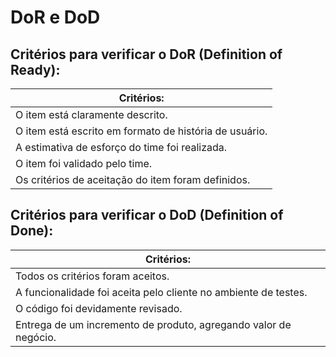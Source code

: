 # DoR e DoD

## Critérios para verificar o DoR (Definition of Ready):

| Critérios: |
| ----------- |
| O item está claramente descrito. | 
| O item está escrito em formato de história de usuário. |
| A estimativa de esforço do time foi realizada. |
| O item foi validado pelo time. |
| Os critérios de aceitação do item foram definidos. |


## Critérios para verificar o DoD (Definition of Done):

| Critérios: |
| ----------- |
| Todos os critérios foram aceitos. | 
| A funcionalidade foi aceita pelo cliente no ambiente de testes. |
| O código foi devidamente revisado. |
| Entrega de um incremento de produto, agregando valor de negócio. |
